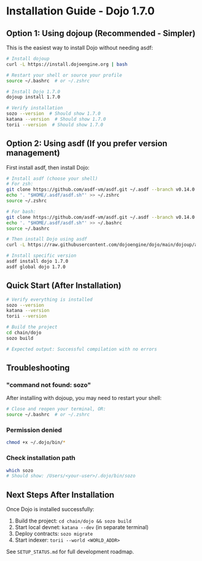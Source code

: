 # Installation Guide - Dojo 1.7.0

## Option 1: Using dojoup (Recommended - Simpler)

This is the easiest way to install Dojo without needing asdf:

```bash
# Install dojoup
curl -L https://install.dojoengine.org | bash

# Restart your shell or source your profile
source ~/.bashrc  # or ~/.zshrc

# Install Dojo 1.7.0
dojoup install 1.7.0

# Verify installation
sozo --version  # Should show 1.7.0
katana --version  # Should show 1.7.0
torii --version  # Should show 1.7.0
```

## Option 2: Using asdf (If you prefer version management)

First install asdf, then install Dojo:

```bash
# Install asdf (choose your shell)
# For zsh:
git clone https://github.com/asdf-vm/asdf.git ~/.asdf --branch v0.14.0
echo '. "$HOME/.asdf/asdf.sh"' >> ~/.zshrc
source ~/.zshrc

# For bash:
git clone https://github.com/asdf-vm/asdf.git ~/.asdf --branch v0.14.0
echo '. "$HOME/.asdf/asdf.sh"' >> ~/.bashrc
source ~/.bashrc

# Then install Dojo using asdf
curl -L https://raw.githubusercontent.com/dojoengine/dojo/main/dojoup/asdf-install | bash

# Install specific version
asdf install dojo 1.7.0
asdf global dojo 1.7.0
```

## Quick Start (After Installation)

```bash
# Verify everything is installed
sozo --version
katana --version
torii --version

# Build the project
cd chain/dojo
sozo build

# Expected output: Successful compilation with no errors
```

## Troubleshooting

### "command not found: sozo"

After installing with dojoup, you may need to restart your shell:

```bash
# Close and reopen your terminal, OR:
source ~/.bashrc  # or ~/.zshrc
```

### Permission denied

```bash
chmod +x ~/.dojo/bin/*
```

### Check installation path

```bash
which sozo
# Should show: /Users/<your-user>/.dojo/bin/sozo
```

## Next Steps After Installation

Once Dojo is installed successfully:

1. Build the project: `cd chain/dojo && sozo build`
2. Start local devnet: `katana --dev` (in separate terminal)
3. Deploy contracts: `sozo migrate`
4. Start indexer: `torii --world <WORLD_ADDR>`

See `SETUP_STATUS.md` for full development roadmap.
